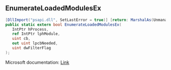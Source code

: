 ## EnumerateLoadedModulesEx

```csharp
[DllImport("psapi.dll", SetLastError = true)] [return: MarshalAs(UnmanagedType.Bool)]
public static extern bool EnumerateLoadedModulesEx(
   IntPtr hProcess,
   ref IntPtr lphModule,
   uint cb,
   out uint lpcbNeeded,
   uint dwFilterFlag
);
```

Microsoft documentation: [Link](https://learn.microsoft.com/en-us/windows/win32/api/dbghelp/nf-dbghelp-enumerateloadedmodulesexw)
